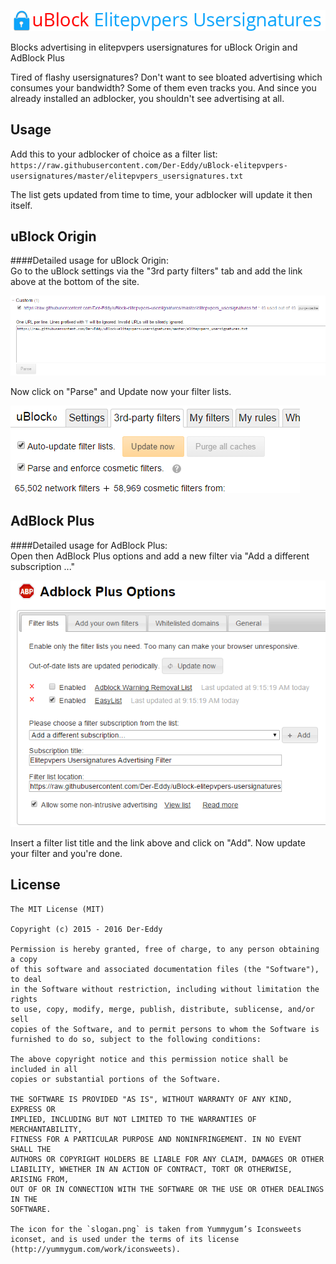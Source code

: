![Slogan](img/slogan.png)

Blocks advertising in elitepvpers usersignatures for uBlock Origin and AdBlock Plus

Tired of flashy usersignatures? Don't want to see bloated advertising which consumes your bandwidth? Some of them even tracks you. And since you already installed an adblocker, you shouldn't see advertising at all.

Usage
-------------
Add this to your adblocker of choice as a filter list:  
`https://raw.githubusercontent.com/Der-Eddy/uBlock-elitepvpers-usersignatures/master/elitepvpers_usersignatures.txt`  

The list gets updated from time to time, your adblocker will update it then itself.


uBlock Origin
-------------
####Detailed usage for uBlock Origin:  
Go to the uBlock settings via the "3rd party filters" tab and add the link above at the bottom of the site.

![Adding the link](img/uBlock1.png)

Now click on "Parse" and Update now your filter lists.

![Updating filter lists](img/uBlock2.png)


AdBlock Plus
-------------
####Detailed usage for AdBlock Plus:  
Open then AdBlock Plus options and add a new filter via "Add a different subscription ..."

![Adblock Plus Interface](img/abp1.png)

Insert a filter list title and the link above and click on "Add". Now update your filter and you're done.


License
-------------

    The MIT License (MIT)

    Copyright (c) 2015 - 2016 Der-Eddy

    Permission is hereby granted, free of charge, to any person obtaining a copy
    of this software and associated documentation files (the "Software"), to deal
    in the Software without restriction, including without limitation the rights
    to use, copy, modify, merge, publish, distribute, sublicense, and/or sell
    copies of the Software, and to permit persons to whom the Software is
    furnished to do so, subject to the following conditions:

    The above copyright notice and this permission notice shall be included in all
    copies or substantial portions of the Software.

    THE SOFTWARE IS PROVIDED "AS IS", WITHOUT WARRANTY OF ANY KIND, EXPRESS OR
    IMPLIED, INCLUDING BUT NOT LIMITED TO THE WARRANTIES OF MERCHANTABILITY,
    FITNESS FOR A PARTICULAR PURPOSE AND NONINFRINGEMENT. IN NO EVENT SHALL THE
    AUTHORS OR COPYRIGHT HOLDERS BE LIABLE FOR ANY CLAIM, DAMAGES OR OTHER
    LIABILITY, WHETHER IN AN ACTION OF CONTRACT, TORT OR OTHERWISE, ARISING FROM,
    OUT OF OR IN CONNECTION WITH THE SOFTWARE OR THE USE OR OTHER DEALINGS IN THE
    SOFTWARE.

    The icon for the `slogan.png` is taken from Yummygum’s Iconsweets iconset, and is used under the terms of its license (http://yummygum.com/work/iconsweets).
